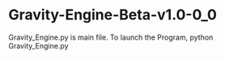 # Gravity-Engine-Beta-v1.0-0_0

Gravity_Engine.py is main file. To launch the Program, python Gravity_Engine.py